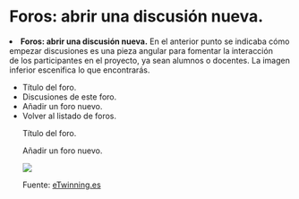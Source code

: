 
# Foros: abrir una discusión nueva.

<li dir="ltr">
<strong>Foros: abrir una discusión nueva.</strong> En el anterior punto se indicaba cómo empezar discusiones es una pieza angular para fomentar la interacción de los participantes en el proyecto, ya sean alumnos o docentes. La imagen inferior escenifica lo que encontrarás.
</li>
<ul>
<li dir="ltr">
Título del foro.
</li>
<li dir="ltr">
Discusiones de este foro.
</li>
<li dir="ltr">
Añadir un foro nuevo.
</li>
<li dir="ltr">
Volver al listado de foros.
</li>

Título del foro.

Añadir un foro nuevo.


![](https://lh5.googleusercontent.com/D0cxwpExnoaHKvdEHhe2csCeXxtabQs7uL-HaBZ1K3fQTXe1rgujpUqePve2QQpJ9bz-Dpb7K0LeAB61Xwr0lkG62zcQwVoCq_wJlCwebZABXbuedjQpP_fszdKFWlcuypb_sv5Z)

Fuente: [eTwinning.es](http://image.slidesharecdn.com/tutortwinspace-160118070453/95/scale-partido-al-twinspace-10-638.jpg?cb=1453103371)

